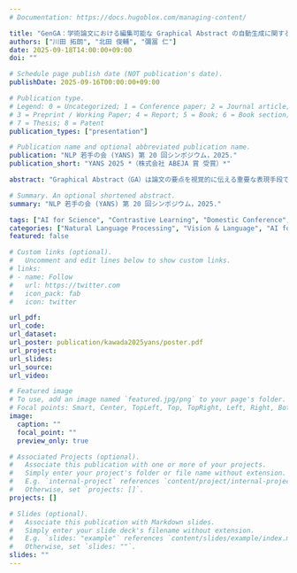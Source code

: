 ```yaml
---
# Documentation: https://docs.hugoblox.com/managing-content/

title: "GenGA：学術論文における編集可能な Graphical Abstract の自動生成に関する初期検討"
authors: ["川田 拓朗", "北田 俊輔", "彌冨 仁"]
date: 2025-09-18T14:00:00+09:00
doi: ""

# Schedule page publish date (NOT publication's date).
publishDate: 2025-09-16T00:00:00+09:00

# Publication type.
# Legend: 0 = Uncategorized; 1 = Conference paper; 2 = Journal article;
# 3 = Preprint / Working Paper; 4 = Report; 5 = Book; 6 = Book section;
# 7 = Thesis; 8 = Patent
publication_types: ["presentation"]

# Publication name and optional abbreviated publication name.
publication: "NLP 若手の会 (YANS) 第 20 回シンポジウム，2025."
publication_short: "YANS 2025 *（株式会社 ABEJA 賞 受賞）*"

abstract: "Graphical Abstract（GA）は論文の要点を視覚的に伝える重要な表現手段である．効果的な GA の作成には高度なデザインスキルが求められ，設計支援技術の実現が期待される．本研究では，後から手動編集可能な GA を自動生成するフレームワーク GenGA を提案する．GenGA は，対象論文の本文を Vision-Language Model（VLM）に入力し，ベクタ画像コード（SVG）として GA を生成する．生成コードをレンダリングした後，別の VLM が本文との整合性や可読性を評価し，その結果を生成器に反映して出力を反復的に改良する．GenGA は，迅速に修正・再利用可能な GA を提供し，作成コストの低減を通じて科学コミュニケーションの円滑化に貢献する．"

# Summary. An optional shortened abstract.
summary: "NLP 若手の会 (YANS) 第 20 回シンポジウム，2025."

tags: ["AI for Science", "Contrastive Learning", "Domestic Conference", "Non-refereed", "YANS"]
categories: ["Natural Language Processing", "Vision & Language", "AI for Science"]
featured: false

# Custom links (optional).
#   Uncomment and edit lines below to show custom links.
# links:
# - name: Follow
#   url: https://twitter.com
#   icon_pack: fab
#   icon: twitter

url_pdf:
url_code:
url_dataset:
url_poster: publication/kawada2025yans/poster.pdf
url_project:
url_slides:
url_source:
url_video:

# Featured image
# To use, add an image named `featured.jpg/png` to your page's folder. 
# Focal points: Smart, Center, TopLeft, Top, TopRight, Left, Right, BottomLeft, Bottom, BottomRight.
image:
  caption: ""
  focal_point: ""
  preview_only: true

# Associated Projects (optional).
#   Associate this publication with one or more of your projects.
#   Simply enter your project's folder or file name without extension.
#   E.g. `internal-project` references `content/project/internal-project/index.md`.
#   Otherwise, set `projects: []`.
projects: []

# Slides (optional).
#   Associate this publication with Markdown slides.
#   Simply enter your slide deck's filename without extension.
#   E.g. `slides: "example"` references `content/slides/example/index.md`.
#   Otherwise, set `slides: ""`.
slides: ""
---
```

